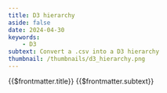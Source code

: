 ```yaml
---
title: D3 hierarchy
aside: false
date: 2024-04-30
keywords:
    - D3
subtext: Convert a .csv into a D3 hierarchy
thumbnail: /thumbnails/d3_hierarchy.png
---
```


<FigureTitle>{{$frontmatter.title}}</FigureTitle>
<SubtitleHeader>{{$frontmatter.subtext}}</SubtitleHeader>
<D3PlotContainer>
  <svg></svg>
</D3PlotContainer>


<script setup>
import { ref, onMounted, watch, computed} from 'vue';
import * as d3 from 'd3';

const root = ref(null);

const width = 600;
const dx = 7;

const dataFile = 
  'https://raw.githubusercontent.com/dms-vep/Nipah_Malaysia_RBP_DMS/master/results/filtered_data/public_filtered/RBP_mutation_effects_cell_entry_CHO-bEFNB3.csv';

const colorScale = computed(() => {
  return d3.scaleDiverging()
    .domain([-4, 0, 2])
    .interpolator(d3.interpolateRdBu);
});

function makePlot() {


  const dy = width / (root.value.height + 1);

  // Create a tree layout.
  const tree = d3.tree().nodeSize([dx, dy]);

  // Sort the tree and apply the layout.
  root.value.sort((a, b) => d3.ascending(a.data.name, b.data.name));
  tree(root.value);
  
  let x0 = Infinity;
  let x1 = -x0;
  root.value.each(d => {
    if (d.x > x1) x1 = d.x;
    if (d.x < x0) x0 = d.x;
  });

  // Compute the adjusted height of the tree.
  const height = x1 - x0 + dx * 2;

  const svg = d3.select('svg')
    .attr("viewBox", [-dy / 3, x0 - dx, width, height])

  svg.append("g")
    .attr("fill", "none")
    .attr("stroke", "currentColor")
    .attr("stroke-opacity", 0.3)
    .attr("stroke-width", 1.5)
    .selectAll()
    .data(root.value.links())
    .join("path")
    .attr("d", d3.linkHorizontal()
      .x(d => d.y)
      .y(d => d.x));

  const node = svg.append("g")
    .attr("stroke-linejoin", "round")
    .attr("stroke-width", 3)
    .selectAll()
    .data(root.value.descendants()) 
    .join("g")
    .attr("transform", d => `translate(${d.y},${d.x})`);

  node.append("circle")
    .attr("fill", 'gray')
    .attr("r", 5);

  node.append("text")
    .attr("dy", "0.31em")
    .attr("fill", "currentColor")
    .attr("x", d => d.children ? -10 :50)
    .attr("text-anchor", d => d.children ? "end" : "end")
    .text(d => {
      // Assuming depth 0 = root, depth 1 = site, depth 2 = mutant, depth 3 = entry_CHO_bEFNB2
      if (d.depth === 0) {
        return "Sites"; // Label for root node
      } else if (d.depth === 1) {
        return d.data[0]; // Label for site
      } else if (d.depth === 2) {
        return d.data[0]; // Label for mutant
      } 
    });

}
async function fetchData() {
  const csv = await d3.csv(dataFile);

  const array = csv.map((d) => ({
    site: +d.site,
    wildtype: d.wildtype,
    mutant: d.mutant,
    entry: +d.entry_CHO_bEFNB3,
  }));

  const filteredArray = array.filter(d => d.site <= 100);

  const group = d3.group(filteredArray, d => d.site, d => d.mutant);

  const test = d3.hierarchy(group);

  const groupWithEntry = Array.from(group, ([site, mutants]) => [
    site,
    Array.from(mutants, ([mutant, entries]) => ({
      mutant,
      entry: entries[0].entry
    }))
  ]);

  
  root.value = test;
}

fetchData()


watch (root, () => {
  makePlot()
})

</script>

<style scoped>
</style>
